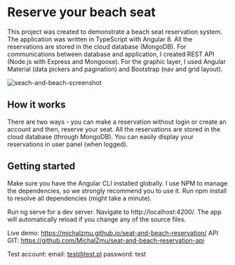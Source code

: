 # Reserve your beach seat

This project was created to demonstrate a beach seat reservation system. The application was written in TypeScript with Angular 8. All the reservations are stored in the cloud database (MongoDB). For communications between database and application, I created REST API (Node.js with Express and Mongoose). For the graphic layer, I used Angular Material (data pickers and pagination) and Bootstrap (nav and grid layout).

![seach-and-beach-screenshot](https://i.imgur.com/muDmxno.jpg)

## How it works

There are two ways - you can make a reservation without login or create an account and then, reserve your seat. All the reservations are stored in the cloud database (through MongoDB). You can easily display your reservations in user panel (when logged).  

## Getting started

Make sure you have the Angular CLI installed globally. I use NPM to manage the dependencies, so we strongly recommend you to use it. Run npm install to resolve all dependencies (might take a minute).

Run ng serve for a dev server. Navigate to http://localhost:4200/. The app will automatically reload if you change any of the source files.

Live demo: https://michalzmu.github.io/seat-and-beach-reservation/
API GIT: https://github.com/MichalZmu/seat-and-beach-reservation-api

Test account: 
email: test@test.pl
password: test
